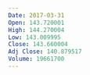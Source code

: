 ```yaml
---
Date: 2017-03-31
Open: 143.720001
High: 144.270004
Low: 143.009995
Close: 143.660004
Adj Close: 140.879517
Volume: 19661700
---
```

